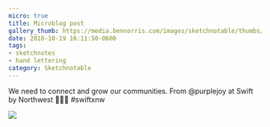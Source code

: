 ```yaml
---
micro: true
title: Microblog post
gallery_thumb: https://media.bennorris.com/images/sketchnotable/thumbs/swift-by-northwest-2018-sketchnotes-06.jpg
date: 2018-10-19 16:11:50-0600
tags:
- sketchnotes
- hand lettering
category: Sketchnotable
---
```


We need to connect and grow our communities. From @purplejoy at Swift by Northwest 📱✍🏼 #swiftxnw

<img src="https://media.bennorris.com/images/sketchnotable/swift-by-northwest-2018/swift-by-northwest-2018-sketchnotes-06.jpg" />